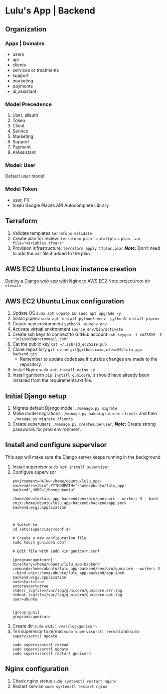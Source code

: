 # Lulu's App | Backend

## Organization

### Apps | Domains

- users
- api
- clients
- services or treatments
- support
- marketing
- payments
- ai_assistant

### Model Precedence 
1. User, allauth
2. Token
3. Client
4. Service
5. Marketing
6. Support
7. Payment
8. AIAssistant

### Model: User
Default user model

### Model Token 
- user, FK
- token Google Places API Autocomplete Library

## Terraform
1. Validate templates `terraform validate`
2. Create plan for review: `terraform plan -out=tfplan.plan -var-file="variables.tfvars"`
3. Provision infrastructure: `terraform apply tfplan.plan` ***Note:*** Don't need to add the var file if added to the plan

## AWS EC2 Ubuntu Linux instance creation
[Deploy a Django web app with Nginx to AWS EC2](https://www.youtube.com/watch?v=7O1H9kr1CsA)
Note project/root dir `elevate`

## AWS EC2 Ubuntu Linux configuration
1. Update OS `sudo apt udpate && sudo apt upgrade -y` 
2. Install pipenv `sudo apt install python3-venv  python3 install pipenv` 
3. Create new environment `python3 -m venv env`
4. Activate virtual environment `source env/bin/activate`
5. Create ssh keys to connect to GitHub account `ssh-keygen -t ed25519 -C "julesc00@protonmail.com"`
6. Cat the public key `cat ~/.ssh/id_ed25519.pub`
7. Clone repository `git clone git@github.com:julesc00/lulu_app-backend.git`  
    - Remember to update codebase if outside changes are made to the repository.
8. Install Nginx `sudo apt install nginx -y`
9. Install gunicorn `pip install gunicorn`, it should have already been installed from the requirements.txt file.

## Initial Django setup
1. Migrate default Django model `./manage.py migrate`
2. Make model migrations `./manage.py makemigrations clients` and then `./manage.py migrate clients`
3. Create superusers `./manage.py createsuperuser`, ***Note:*** Create strong passwords for prod environment.

## Install and configure supervisor
This app will make sure the Django server keeps running in the background
1. Install supervisor `sudo apt install supervisor`
2. Configure supervisor
    ```
   environment=PATH="/home/ubuntu/lulu_app-backend/env/bin",PYTHONPATH="/home/ubuntu/lulu_app-backend",HOME="/home/ubuntu"

   /home/ubuntu/lulu_app-backend/env/bin/gunicorn --workers 3 --bind unix:/home/ubuntu/lulu_app-backend/backend/app.sock backend.wsgi:application

   
   
   # Switch to 
    cd /etc/supervisor/conf.d/
   
   # Create a new configuration file
    sudo touch gunicorn.conf
   
   # Edit file with sudo vim gunicorn.conf
   
   [program:gunicorn]
   directory=/home/ubuntu/lulu_app-backend
   command=/home/ubuntu/lulu_app-backend/env/bin/gunicorn --workers 3 --bind unix:/home/ubuntu/lulu_app-backend/app.sock backend.wsgi.application
   autostart=true
   autorestart=true
   stderr_logfile=/var/log/gunicorn/gunicorn.err.log
   stdout_logfile=/var/log/gunicorn/gunicorn.out.log
   user=ubuntu

   
   [group:guni]
   programs:gunicorn
   ```
3. Create dir `sudo mkdir /var/log/gunicorn`
4. Tell supervisor to reread `sudo supervisorctl reread` and `sudo supervisorctl update`
   ```aiignore
   sudo supervisorctl reread
   sudo supervisorctl update
   sudo supervisorctl restart gunicorn
   ```

## Nginx configuration
1. Check nginx status `sudo systemctl restart nginx`
2. Restart service `sudo systemctl restart nginx`